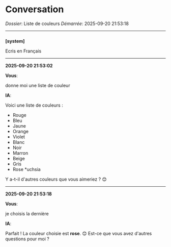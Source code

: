 # Conversation
_Dossier_: Liste de couleurs
_Démarrée_: 2025-09-20 21:53:18

---

###   
**[system]**


Ecris en Français


---
**2025-09-20 21:53:02**

**Vous**:

donne moi une liste de couleur

**IA**:

Voici une liste de couleurs :

* Rouge
* Bleu
* Jaune
* Orange
* Violet
* Blanc
* Noir
* Marron
* Beige
* Gris 
* Rose
*uchsia 


Y a-t-il d'autres couleurs que vous aimeriez ? 😊

---
**2025-09-20 21:53:18**

**Vous**:

je choisis la dernière

**IA**:

Parfait ! La couleur choisie est **rose**.  😊  Est-ce que vous avez d'autres questions pour moi ?
